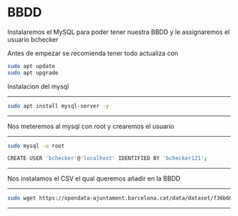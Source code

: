 
# BBDD

Instalaremos el MySQL para poder tener nuestra BBDD y le assignaremos el usuario bchecker

Antes de empezar se recomienda tener todo actualiza con
```bash
sudo apt update
sudo apt upgrade
```

Instalacion del mysql 

---
```bash
sudo apt install mysql-server -y
```
---
Nos meteremos al mysql con root y crearemos el usuario

---
```bash
sudo mysql -u root
```
```bash
CREATE USER 'bchecker'@'localhost' IDENTIFIED BY 'bchecker121';
```
---

Nos instalamos el CSV el qual queremos añadir en la BBDD 

---
```bash
sudo wget https://opendata-ajuntament.barcelona.cat/data/dataset/f36b60f2-9541-4d08-b0f9-b0a9313fab3d/resource/29d9ff10-6892-4f16-9012-d5c4997857e7/download
```
---

